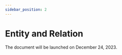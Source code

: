 ```yaml
---
sidebar_position: 2
---
```


# Entity and Relation

The document will be launched on December 24, 2023.
